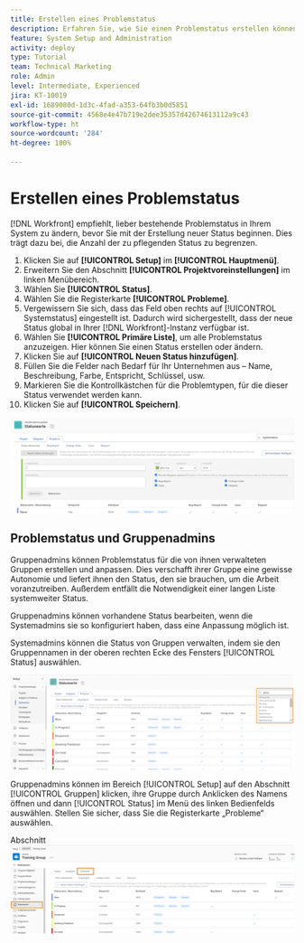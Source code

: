 ```yaml
---
title: Erstellen eines Problemstatus
description: Erfahren Sie, wie Sie einen Problemstatus erstellen können, der den Anforderungen der Workflows Ihres Unternehmens gerecht wird.
feature: System Setup and Administration
activity: deploy
type: Tutorial
team: Technical Marketing
role: Admin
level: Intermediate, Experienced
jira: KT-10019
exl-id: 1689080d-1d3c-4fad-a353-64fb3b0d5851
source-git-commit: 4568e4e47b719e2dee35357d42674613112a9c43
workflow-type: ht
source-wordcount: '284'
ht-degree: 100%

---
```


# Erstellen eines Problemstatus

[!DNL Workfront] empfiehlt, lieber bestehende Problemstatus in Ihrem System zu ändern, bevor Sie mit der Erstellung neuer Status beginnen. Dies trägt dazu bei, die Anzahl der zu pflegenden Status zu begrenzen.

1. Klicken Sie auf **[!UICONTROL Setup]** im **[!UICONTROL Hauptmenü]**.
1. Erweitern Sie den Abschnitt **[!UICONTROL Projektvoreinstellungen]** im linken Menübereich.
1. Wählen Sie **[!UICONTROL Status]**.
1. Wählen Sie die Registerkarte **[!UICONTROL Probleme]**.
1. Vergewissern Sie sich, dass das Feld oben rechts auf [!UICONTROL Systemstatus] eingestellt ist. Dadurch wird sichergestellt, dass der neue Status global in Ihrer [!DNL Workfront]-Instanz verfügbar ist.
1. Wählen Sie **[!UICONTROL Primäre Liste]**, um alle Problemstatus anzuzeigen. Hier können Sie einen Status erstellen oder ändern.
1. Klicken Sie auf **[!UICONTROL Neuen Status hinzufügen]**.
1. Füllen Sie die Felder nach Bedarf für Ihr Unternehmen aus – Name, Beschreibung, Farbe, Entspricht, Schlüssel, usw.
1. Markieren Sie die Kontrollkästchen für die Problemtypen, für die dieser Status verwendet werden kann.
1. Klicken Sie auf **[!UICONTROL Speichern]**.

![Neues Statusfenster auf der Seite [!UICONTROL Status]](assets/admin-fund-create-issue-status.png)

## Problemstatus und Gruppenadmins

Gruppenadmins können Problemstatus für die von ihnen verwalteten Gruppen erstellen und anpassen. Dies verschafft ihrer Gruppe eine gewisse Autonomie und liefert ihnen den Status, den sie brauchen, um die Arbeit voranzutreiben. Außerdem entfällt die Notwendigkeit einer langen Liste systemweiter Status.

Gruppenadmins können vorhandene Status bearbeiten, wenn die Systemadmins sie so konfiguriert haben, dass eine Anpassung möglich ist.

Systemadmins können die Status von Gruppen verwalten, indem sie den Gruppennamen in der oberen rechten Ecke des Fensters [!UICONTROL Status] auswählen.

![Menü „Gruppenliste“ auf der Seite [!UICONTROL Status]](assets/admin-fund-change-group-master-list.png)

Gruppenadmins können im Bereich [!UICONTROL Setup] auf den Abschnitt [!UICONTROL Gruppen] klicken, ihre Gruppe durch Anklicken des Namens öffnen und dann [!UICONTROL Status] im Menü des linken Bedienfelds auswählen. Stellen Sie sicher, dass Sie die Registerkarte „Probleme“ auswählen.

Abschnitt ![[!UICONTROL Status] der Seite [!UICONTROL Gruppe]](assets/admin-fund-group-issue-statuses.png)

<!--
For detailed information on how managing statuses can be done by group administrators, see these articles:
Create and customize group statuses
Group administrators
-->

<!--
learn more URLs
Issue statuses
Create and customize system-wide statuses
-->
